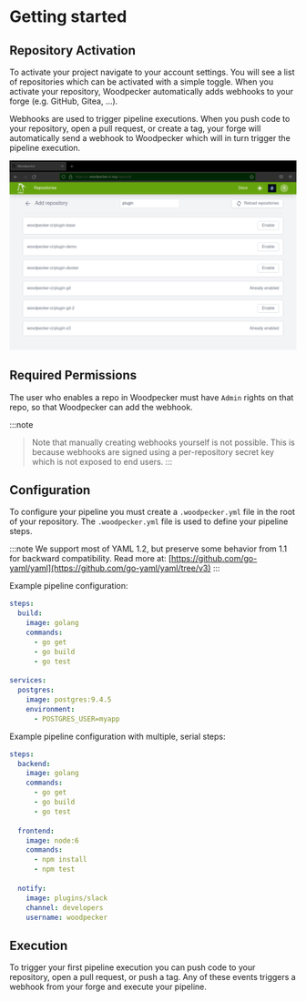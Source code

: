 # Getting started

## Repository Activation

To activate your project navigate to your account settings.
You will see a list of repositories which can be activated with a simple toggle.
When you activate your repository, Woodpecker automatically adds webhooks to your forge (e.g. GitHub, Gitea, ...).

Webhooks are used to trigger pipeline executions.
When you push code to your repository, open a pull request, or create a tag, your forge will automatically send a webhook to Woodpecker which will in turn trigger the pipeline execution.

![repository list](repo-list.png)

## Required Permissions

The user who enables a repo in Woodpecker must have `Admin` rights on that repo, so that Woodpecker can add the webhook.

:::note
> Note that manually creating webhooks yourself is not possible.
> This is because webhooks are signed using a per-repository secret key which is not exposed to end users.
:::

## Configuration

To configure your pipeline you must create a `.woodpecker.yml` file in the root of your repository.
The `.woodpecker.yml` file is used to define your pipeline steps.

:::note
We support most of YAML 1.2, but preserve some behavior from 1.1 for backward compatibility.
Read more at: [https://github.com/go-yaml/yaml](https://github.com/go-yaml/yaml/tree/v3)
:::

Example pipeline configuration:

```yaml
steps:
  build:
    image: golang
    commands:
      - go get
      - go build
      - go test

services:
  postgres:
    image: postgres:9.4.5
    environment:
      - POSTGRES_USER=myapp
```

Example pipeline configuration with multiple, serial steps:

```yaml
steps:
  backend:
    image: golang
    commands:
      - go get
      - go build
      - go test

  frontend:
    image: node:6
    commands:
      - npm install
      - npm test

  notify:
    image: plugins/slack
    channel: developers
    username: woodpecker
```

## Execution

To trigger your first pipeline execution you can push code to your repository, open a pull request, or push a tag.
Any of these events triggers a webhook from your forge and execute your pipeline.
